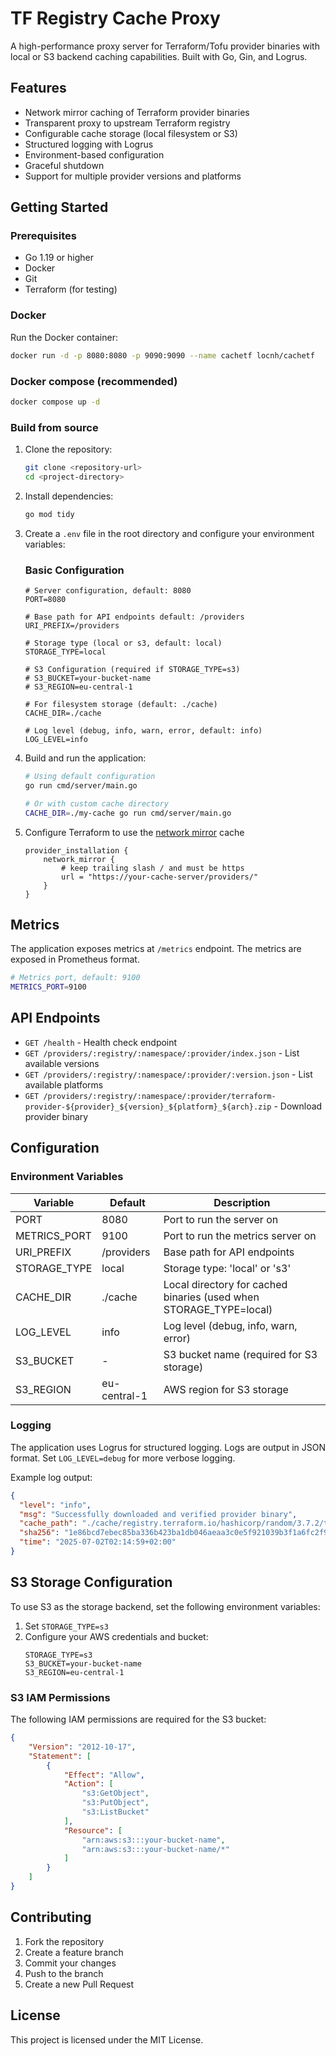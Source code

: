 # TF Registry Cache Proxy

A high-performance proxy server for Terraform/Tofu provider binaries with local or S3 backend caching capabilities. Built with Go, Gin, and Logrus.

## Features

- Network mirror caching of Terraform provider binaries
- Transparent proxy to upstream Terraform registry
- Configurable cache storage (local filesystem or S3)
- Structured logging with Logrus
- Environment-based configuration
- Graceful shutdown
- Support for multiple provider versions and platforms

## Getting Started

### Prerequisites

- Go 1.19 or higher
- Docker
- Git
- Terraform (for testing)

### Docker

Run the Docker container:
```bash
docker run -d -p 8080:8080 -p 9090:9090 --name cachetf locnh/cachetf
```

### Docker compose (recommended)

```bash
docker compose up -d
```

### Build from source

1. Clone the repository:
   ```bash
   git clone <repository-url>
   cd <project-directory>
   ```

2. Install dependencies:
   ```bash
   go mod tidy
   ```

3. Create a `.env` file in the root directory and configure your environment variables:

   ### Basic Configuration
   ```env
   # Server configuration, default: 8080
   PORT=8080
   
   # Base path for API endpoints default: /providers
   URI_PREFIX=/providers
   
   # Storage type (local or s3, default: local)
   STORAGE_TYPE=local

   # S3 Configuration (required if STORAGE_TYPE=s3)
   # S3_BUCKET=your-bucket-name
   # S3_REGION=eu-central-1
   
   # For filesystem storage (default: ./cache)
   CACHE_DIR=./cache
   
   # Log level (debug, info, warn, error, default: info)
   LOG_LEVEL=info
   ```

4. Build and run the application:
   ```bash
   # Using default configuration
   go run cmd/server/main.go
   
   # Or with custom cache directory
   CACHE_DIR=./my-cache go run cmd/server/main.go
   ```

5. Configure Terraform to use the [network mirror](https://developer.hashicorp.com/terraform/internals/provider-network-mirror-protocol#protocol-base-url) cache
    ```hcl
    provider_installation {
        network_mirror {
            # keep trailing slash / and must be https
            url = "https://your-cache-server/providers/"
        }
    }
    ```

## Metrics

The application exposes metrics at `/metrics` endpoint. The metrics are exposed in Prometheus format.
```bash
# Metrics port, default: 9100
METRICS_PORT=9100
```

## API Endpoints

- `GET /health` - Health check endpoint
- `GET /providers/:registry/:namespace/:provider/index.json` - List available versions
- `GET /providers/:registry/:namespace/:provider/:version.json` - List available platforms
- `GET /providers/:registry/:namespace/:provider/terraform-provider-${provider}_${version}_${platform}_${arch}.zip` - Download provider binary

## Configuration

### Environment Variables

| Variable            | Default           | Description                                                                 |
|---------------------|-------------------|-----------------------------------------------------------------------------|
| PORT                | 8080              | Port to run the server on                                                   |
| METRICS_PORT        | 9100              | Port to run the metrics server on                                           |
| URI_PREFIX          | /providers        | Base path for API endpoints                                                 |
| STORAGE_TYPE        | local             | Storage type: 'local' or 's3'                                               |
| CACHE_DIR           | ./cache           | Local directory for cached binaries (used when STORAGE_TYPE=local)          |
| LOG_LEVEL           | info              | Log level (debug, info, warn, error)                                        |
| S3_BUCKET           | -                 | S3 bucket name (required for S3 storage)                                    |
| S3_REGION           | eu-central-1      | AWS region for S3 storage                                                   |

### Logging

The application uses Logrus for structured logging. Logs are output in JSON format. Set `LOG_LEVEL=debug` for more verbose logging.

Example log output:
```json
{
  "level": "info",
  "msg": "Successfully downloaded and verified provider binary",
  "cache_path": "./cache/registry.terraform.io/hashicorp/random/3.7.2/terraform-provider-random_3.7.2_darwin_arm64.zip",
  "sha256": "1e86bcd7ebec85ba336b423ba1db046aeaa3c0e5f921039b3f1a6fc2f978feab",
  "time": "2025-07-02T02:14:59+02:00"
}
```

## S3 Storage Configuration

To use S3 as the storage backend, set the following environment variables:

1. Set `STORAGE_TYPE=s3`
2. Configure your AWS credentials and bucket:
   ```env
   STORAGE_TYPE=s3
   S3_BUCKET=your-bucket-name
   S3_REGION=eu-central-1
   ```

### S3 IAM Permissions

The following IAM permissions are required for the S3 bucket:

```json
{
    "Version": "2012-10-17",
    "Statement": [
        {
            "Effect": "Allow",
            "Action": [
                "s3:GetObject",
                "s3:PutObject",
                "s3:ListBucket"
            ],
            "Resource": [
                "arn:aws:s3:::your-bucket-name",
                "arn:aws:s3:::your-bucket-name/*"
            ]
        }
    ]
}
```

## Contributing

1. Fork the repository
2. Create a feature branch
3. Commit your changes
4. Push to the branch
5. Create a new Pull Request

## License

This project is licensed under the MIT License.
